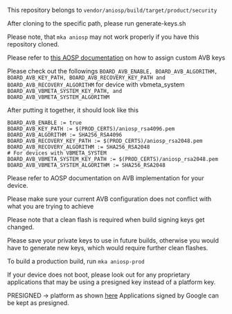 This repository belongs to ```vendor/aniosp/build/target/product/security```

After cloning to the specific path, please run generate-keys.sh

Please note, that ```mka aniosp``` may not work properly if you have this repository cloned.

Please refer to [this AOSP documentation](https://android.googlesource.com/platform/external/avb/+/refs/tags/android-11.0.0_r39/README.md#build-system-integration) on how to assign custom AVB keys

Please check out the followings
```BOARD_AVB_ENABLE, BOARD_AVB_ALGORITHM, BOARD_AVB_KEY_PATH, BOARD_AVB_RECOVERY_KEY_PATH and BOARD_AVB_RECOVERY_ALGORITHM```
for device with vbmeta_system
```BOARD_AVB_VBMETA_SYSTEM_KEY_PATH, and BOARD_AVB_VBMETA_SYSTEM_ALGORITHM```

After putting it together, it should look like this
```
BOARD_AVB_ENABLE := true
BOARD_AVB_KEY_PATH := $(PROD_CERTS)/aniosp_rsa4096.pem
BOARD_AVB_ALGORITHM := SHA256_RSA4096
BOARD_AVB_RECOVERY_KEY_PATH := $(PROD_CERTS)/aniosp_rsa2048.pem
BOARD_AVB_RECOVERY_ALGORITHM := SHA256_RSA2048
# For devices with VBMETA_SYSTEM
BOARD_AVB_VBMETA_SYSTEM_KEY_PATH := $(PROD_CERTS)/aniosp_rsa2048.pem
BOARD_AVB_VBMETA_SYSTEM_ALGORITHM := SHA256_RSA2048
```

Please refer to AOSP documentation on AVB implementation for your device.

Please make sure your current AVB configuration does not conflict with what you are trying to achieve

Please note that a clean flash is required when build signing keys get changed.

Please save your private keys to use in future builds, otherwise you would have to generate new keys, which would require further clean flashes. 

To build a production build, run
```mka aniosp-prod```

If your device does not boot, please look out for any proprietary applications that may be using a presigned key instead of a platform key.

PRESIGNED -> platform as shown [here](https://github.com/Evolution-X/vendor_evolution/commit/fd89541cf17bc9af0cda461d71caeb6acc79e508)
Applications signed by Google can be kept as presigned.
